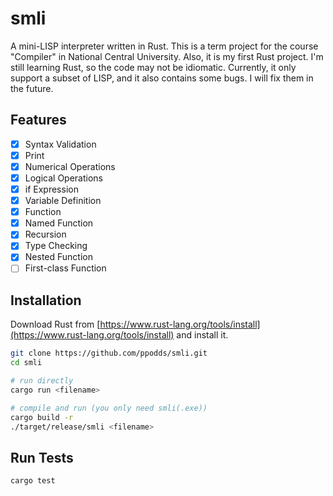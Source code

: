 # smli

A mini-LISP interpreter written in Rust. This is a term project for the course "Compiler" in National Central University. Also, it is my first Rust project. I'm still learning Rust, so the code may not be idiomatic. Currently, it only support a subset of LISP, and it also contains some bugs. I will fix them in the future.

## Features

- [x] Syntax Validation
- [x] Print
- [x] Numerical Operations
- [x] Logical Operations
- [x] if Expression
- [x] Variable Definition
- [x] Function
- [x] Named Function
- [x] Recursion
- [x] Type Checking
- [x] Nested Function
- [ ] First-class Function

## Installation

Download Rust from [https://www.rust-lang.org/tools/install](https://www.rust-lang.org/tools/install) and install it.

```sh
git clone https://github.com/ppodds/smli.git
cd smli

# run directly
cargo run <filename>

# compile and run (you only need smli(.exe))
cargo build -r
./target/release/smli <filename>
```

## Run Tests

```sh
cargo test
```
